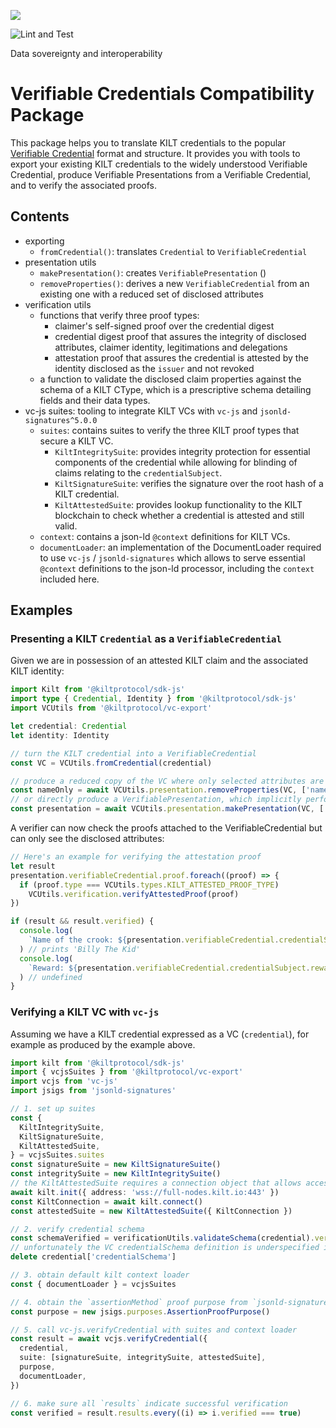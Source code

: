[![](https://user-images.githubusercontent.com/39338561/122415864-8d6a7c00-cf88-11eb-846f-a98a936f88da.png)
](https://kilt.io)

![Lint and Test](https://github.com/KILTprotocol/sdk-js/workflows/Lint%20and%20Test/badge.svg)

Data sovereignty and interoperability

# Verifiable Credentials Compatibility Package

This package helps you to translate KILT credentials to the popular [Verifiable Credential](https://www.w3.org/TR/vc-data-model/) format and structure.
It provides you with tools to export your existing KILT credentials to the widely understood Verifiable Credential, produce Verifiable Presentations from a Verifiable Credential, and to verify the associated proofs.

## Contents

- exporting
  - `fromCredential()`: translates `Credential` to `VerifiableCredential`
- presentation utils
  - `makePresentation()`: creates `VerifiablePresentation` ()
  - `removeProperties()`: derives a new `VerifiableCredential` from an existing one with a reduced set of disclosed attributes
- verification utils
  - functions that verify three proof types:
    - claimer's self-signed proof over the credential digest
    - credential digest proof that assures the integrity of disclosed attributes, claimer identity, legitimations and delegations
    - attestation proof that assures the credential is attested by the identity disclosed as the `issuer` and not revoked
  - a function to validate the disclosed claim properties against the schema of a KILT CType, which is a prescriptive schema detailing fields and their data types.
- vc-js suites: tooling to integrate KILT VCs with `vc-js` and `jsonld-signatures^5.0.0`
  - `suites`: contains suites to verify the three KILT proof types that secure a KILT VC.
    - `KiltIntegritySuite`: provides integrity protection for essential components of the credential while allowing for blinding of claims relating to the `credentialSubject`.
    - `KiltSignatureSuite`: verifies the signature over the root hash of a KILT credential.
    - `KiltAttestedSuite`: provides lookup functionality to the KILT blockchain to check whether a credential is attested and still valid.
  - `context`: contains a json-ld `@context` definitions for KILT VCs.
  - `documentLoader`: an implementation of the DocumentLoader required to use `vc-js` / `jsonld-signatures` which allows to serve essential `@context` definitions to the json-ld processor, including the `context` included here.

## Examples

### Presenting a KILT `Credential` as a `VerifiableCredential`

Given we are in possession of an attested KILT claim and the associated KILT identity:

```typescript
import Kilt from '@kiltprotocol/sdk-js'
import type { Credential, Identity } from '@kiltprotocol/sdk-js'
import VCUtils from '@kiltprotocol/vc-export'

let credential: Credential
let identity: Identity

// turn the KILT credential into a VerifiableCredential
const VC = VCUtils.fromCredential(credential)

// produce a reduced copy of the VC where only selected attributes are disclosed
const nameOnly = await VCUtils.presentation.removeProperties(VC, ['name'])
// or directly produce a VerifiablePresentation, which implicitly performs the step above
const presentation = await VCUtils.presentation.makePresentation(VC, ['name'])
```

A verifier can now check the proofs attached to the VerifiableCredential but can only see the disclosed attributes:

```typescript
// Here's an example for verifying the attestation proof
let result
presentation.verifiableCredential.proof.foreach((proof) => {
  if (proof.type === VCUtils.types.KILT_ATTESTED_PROOF_TYPE)
    VCUtils.verification.verifyAttestedProof(proof)
})

if (result && result.verified) {
  console.log(
    `Name of the crook: ${presentation.verifiableCredential.credentialSubject.name}`
  ) // prints 'Billy The Kid'
  console.log(
    `Reward: ${presentation.verifiableCredential.credentialSubject.reward}`
  ) // undefined
}
```

### Verifying a KILT VC with `vc-js`

Assuming we have a KILT credential expressed as a VC (`credential`), for example as produced by the example above.

```typescript
import kilt from '@kiltprotocol/sdk-js'
import { vcjsSuites } from '@kiltprotocol/vc-export'
import vcjs from 'vc-js'
import jsigs from 'jsonld-signatures'

// 1. set up suites
const {
  KiltIntegritySuite,
  KiltSignatureSuite,
  KiltAttestedSuite,
} = vcjsSuites.suites
const signatureSuite = new KiltSignatureSuite()
const integritySuite = new KiltIntegritySuite()
// the KiltAttestedSuite requires a connection object that allows access to the KILT blockchain, which we can obtain via the KILT sdk
await kilt.init({ address: 'wss://full-nodes.kilt.io:443' })
const KiltConnection = await kilt.connect()
const attestedSuite = new KiltAttestedSuite({ KiltConnection })

// 2. verify credential schema
const schemaVerified = verificationUtils.validateSchema(credential).verified
// unfortunately the VC credentialSchema definition is underspecified in their context - we therefore have to remove it before credential verification
delete credential['credentialSchema']

// 3. obtain default kilt context loader
const { documentLoader } = vcjsSuites

// 4. obtain the `assertionMethod` proof purpose from `jsonld-signatures`
const purpose = new jsigs.purposes.AssertionProofPurpose()

// 5. call vc-js.verifyCredential with suites and context loader
const result = await vcjs.verifyCredential({
  credential,
  suite: [signatureSuite, integritySuite, attestedSuite],
  purpose,
  documentLoader,
})

// 6. make sure all `results` indicate successful verification
const verified = result.results.every((i) => i.verified === true)
```
